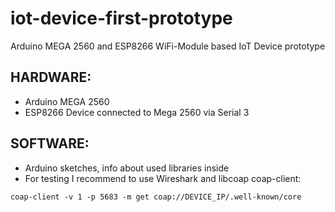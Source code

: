# iot-device-first-prototype
Arduino MEGA 2560 and ESP8266 WiFi-Module based IoT Device prototype

## HARDWARE:
+ Arduino MEGA 2560
+ ESP8266 Device connected to Mega 2560 via Serial 3

## SOFTWARE:
+ Arduino sketches, info about used libraries inside
+ For testing I recommend to use Wireshark and libcoap 
coap-client:
```
coap-client -v 1 -p 5683 -m get coap://DEVICE_IP/.well-known/core
```
